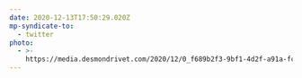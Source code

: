 ```yaml
---
date: 2020-12-13T17:50:29.020Z
mp-syndicate-to:
  - twitter
photo:
  - >-
    https://media.desmondrivet.com/2020/12/0_f689b2f3-9bf1-4d2f-a91a-fc7d4b4f869e.jpg
---
```


